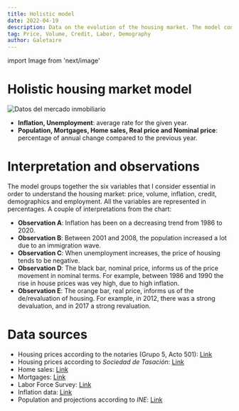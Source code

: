 ```yaml
---
title: Holistic model
date: 2022-04-19
description: Data on the evolution of the housing market. The model consists of six main variables (price, inflation, home sales, credit, demographics and employment).
tag: Price, Volume, Credit, Labor, Demography
author: Galetaire
---
```


import Image from 'next/image'

# Holistic housing market model

![Datos del mercado inmobiliario](/images/model.png)

- **Inflation, Unemployment**: average rate for the given year.
- **Population, Mortgages, Home sales, Real price and Nominal price**: percentage of annual change compared to the previous year.

# Interpretation and observations

The model groups together the six variables that I consider essential in order to understand the housing market: price, volume, inflation, credit, demographics and employment. All the variables are represented in percentages. A couple of interpretations from the chart:

- **Observation A**: Inflation has been on a decreasing trend from 1986 to 2020.
- **Observation B**: Between 2001 and 2008, the population increased a lot due to an immigration wave.
- **Observation C**: When unemployment increases, the price of housing tends to be negative.
- **Observation D**: The black bar, nominal price, informs us of the price movement in nominal terms. For example, between 1986 and 1990 the rise in house prices was vey high, due to high inflation.
- **Observation E**: The orange bar, real price, informs us of the de/revaluation of housing. For example, in 2012, there was a strong devaluation, and in 2017 a strong revaluation.

# Data sources

- Housing prices according to the notaries (Grupo 5, Acto 501): [Link](http://www.notariado.org/liferay/web/cien/estadisticas-al-completo)
- Housing prices according to _Sociedad de Tasación_: [Link](https://www.st-tasacion.es/informe-de-tendencias-digital/)
- Home sales: [Link](https://www.ine.es/dyngs/INEbase/es/operacion.htm?c=Estadistica_C&cid=1254736171438&menu=resultados&idp=1254735576757#!tabs-1254736158217)
- Mortgages: [Link](https://www.ine.es/dyngs/INEbase/es/operacion.htm?c=Estadistica_C&cid=1254736170236&menu=resultados&idp=1254735576757#!tabs-1254736158259)
- Labor Force Survey: [Link](https://www.ine.es/dyngs/INEbase/es/operacion.htm?c=Estadistica_C&cid=1254736176918&menu=ultiDatos&idp=1254735976595)
- Inflation data: [Link](https://www.inflation.eu/en/inflation-rates/spain/historic-inflation/cpi-inflation-spain.aspx)
- Population and projections according to _INE_: [Link](https://www.ine.es/dyngs/INEbase/en/operacion.htm?c=Estadistica_C&cid=1254736176953&menu=resultados&idp=1254735572981)
